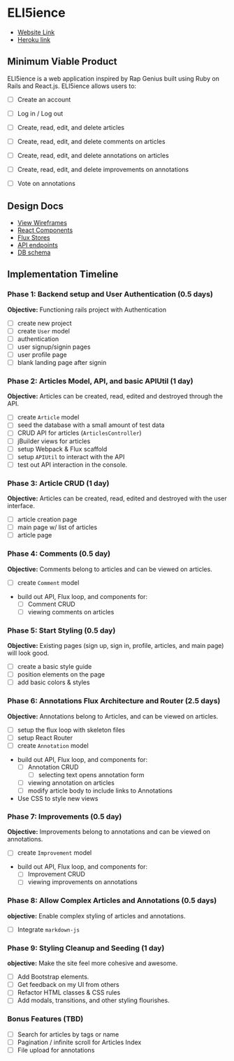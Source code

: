 # ELI5ience

- [Website Link][website]
- [Heroku link][heroku]

[heroku]: eli5ience.herokuapp.com
[website]: http://www.eli5ience.com/

## Minimum Viable Product

ELI5ience is a web application inspired by Rap Genius built using Ruby on Rails
and React.js. ELI5ience allows users to:

<!-- This is a Markdown checklist. Use it to keep track of your
progress. Put an x between the brackets for a checkmark: [x] -->

- [ ] Create an account
- [ ] Log in / Log out
- [ ] Create, read, edit, and delete articles
- [ ] Create, read, edit, and delete comments on articles
- [ ] Create, read, edit, and delete annotations on articles
- [ ] Create, read, edit, and delete improvements on annotations
- [ ] Vote on annotations


## Design Docs
* [View Wireframes][views]
* [React Components][components]
* [Flux Stores][stores]
* [API endpoints][api-endpoints]
* [DB schema][schema]

[views]: ./docs/views.md
[components]: ./docs/components.md
[stores]: ./docs/stores.md
[api-endpoints]: ./docs/api-endpoints.md
[schema]: ./docs/schema.md

## Implementation Timeline

### Phase 1: Backend setup and User Authentication (0.5 days)

**Objective:** Functioning rails project with Authentication

- [ ] create new project
- [ ] create `User` model
- [ ] authentication
- [ ] user signup/signin pages
- [ ] user profile page
- [ ] blank landing page after signin

### Phase 2: Articles Model, API, and basic APIUtil (1 day)

**Objective:** Articles can be created, read, edited and destroyed through
the API.

- [ ] create `Article` model
- [ ] seed the database with a small amount of test data
- [ ] CRUD API for articles (`ArticlesController`)
- [ ] jBuilder views for articles
- [ ] setup Webpack & Flux scaffold
- [ ] setup `APIUtil` to interact with the API
- [ ] test out API interaction in the console.

### Phase 3: Article CRUD (1 day)

**Objective:** Articles can be created, read, edited and destroyed with the
user interface.

- [ ] article creation page
- [ ] main page w/ list of articles
- [ ] article page

### Phase 4: Comments (0.5 day)

**Objective:** Comments belong to articles and can be viewed on articles.

- [ ] create `Comment` model
- build out API, Flux loop, and components for:
  - [ ] Comment CRUD
  - [ ] viewing comments on articles

### Phase 5: Start Styling (0.5 day)

**Objective:** Existing pages (sign up, sign in, profile, articles, and main page) will look good.

- [ ] create a basic style guide
- [ ] position elements on the page
- [ ] add basic colors & styles

### Phase 6: Annotations Flux Architecture and Router (2.5 days)

**Objective:** Annotations belong to Articles, and can be viewed on articles.

- [ ] setup the flux loop with skeleton files
- [ ] setup React Router
- [ ] create `Annotation` model
- build out API, Flux loop, and components for:
  - [ ] Annotation CRUD
      - [ ] selecting text opens annotation form
  - [ ] viewing annotation on articles
  - [ ] modify article body to include links to Annotations
- Use CSS to style new views

### Phase 7: Improvements (0.5 day)

**Objective:** Improvements belong to annotations and can be viewed on annotations.

- [ ] create `Improvement` model
- build out API, Flux loop, and components for:
  - [ ] Improvement CRUD
  - [ ] viewing improvements on annotations

### Phase 8: Allow Complex Articles and Annotations (0.5 days)

**objective:** Enable complex styling of articles and annotations.

- [ ] Integrate `markdown-js`

### Phase 9: Styling Cleanup and Seeding (1 day)

**objective:** Make the site feel more cohesive and awesome.

- [ ] Add Bootstrap elements.
- [ ] Get feedback on my UI from others
- [ ] Refactor HTML classes & CSS rules
- [ ] Add modals, transitions, and other styling flourishes.

### Bonus Features (TBD)
- [ ] Search for articles by tags or name
- [ ] Pagination / infinite scroll for Articles Index
- [ ] File upload for annotations

[phase-one]: ./docs/phases/phase1.md
[phase-two]: ./docs/phases/phase2.md
[phase-three]: ./docs/phases/phase3.md
[phase-four]: ./docs/phases/phase4.md
[phase-five]: ./docs/phases/phase5.md
